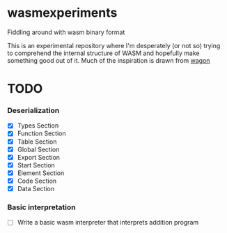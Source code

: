 # wasmexperiments
Fiddling around with wasm binary format

This is an experimental repository where I'm desperately (or not so) trying to comprehend the internal structure of WASM 
and hopefully make something good out of it. Much of the inspiration is drawn from [wagon](https://github.com/go-interpreter/wagon)

# TODO
### Deserialization
- [x] Types Section
- [x] Function Section
- [x] Table Section
- [x] Global Section
- [x] Export Section
- [x] Start Section
- [x] Element Section
- [x] Code Section
- [x] Data Section
### Basic interpretation
- [ ] Write a basic wasm interpreter that interprets addition program
    